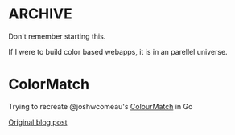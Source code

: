# ARCHIVE

Don't remember starting this.

If I were to build color based webapps, it is in an parellel universe.

# ColorMatch

Trying to recreate @joshwcomeau's [ColourMatch](https://github.com/joshwcomeau/ColourMatch) in Go

[Original blog post](https://medium.com/@joshuawcomeau/search-by-colour-cb1ba49aa9aa)
